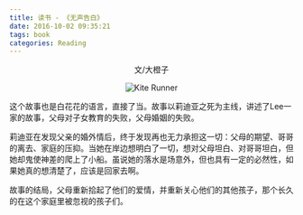 ```yaml
---
title: 读书 - 《无声告白》
date: 2016-10-02 09:35:21
tags: book
categories: Reading
---
```


<center>文/大橙子

![Kite Runner](/images/never-told-you.jpg)

</center>

这个故事也是白花花的语言，直接了当。故事以莉迪亚之死为主线，讲述了Lee一家的故事，父母对子女教育的失败，父母婚姻的失败。

莉迪亚在发现父亲的婚外情后，终于发现再也无力承担这一切：父母的期望、哥哥的离去、家庭的压抑。当她在岸边想明白了一切，想对父母坦白、对哥哥坦白，但她却鬼使神差的爬上了小船。虽说她的落水是场意外，但也具有一定的必然性，如果她真的想清楚了，应该是回家去啊。

故事的结局，父母重新拾起了他们的爱情，并重新关心他们的其他孩子，那个长久的在这个家庭里被忽视的孩子们。
